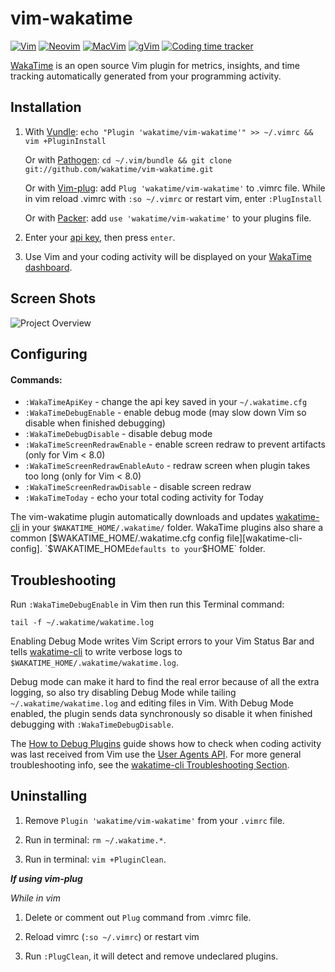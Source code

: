 # vim-wakatime

[![Vim](https://wakatime.com/static/img/Vim-supported-brightgreen.svg)](https://github.com/wakatime/vim-wakatime#installation)
[![Neovim](https://wakatime.com/static/img/Neovim-supported-brightgreen.svg)](https://github.com/wakatime/vim-wakatime#installation)
[![MacVim](https://wakatime.com/static/img/MacVim-supported-brightgreen.svg)](https://github.com/wakatime/vim-wakatime#installation)
[![gVim](https://wakatime.com/static/img/gVim-supported-brightgreen.svg)](https://github.com/wakatime/vim-wakatime#installation)
[![Coding time tracker](https://wakatime.com/badge/github/wakatime/vim-wakatime.svg)](https://wakatime.com/badge/github/wakatime/vim-wakatime)

[WakaTime][wakatime] is an open source Vim plugin for metrics, insights, and time tracking automatically generated from your programming activity.

## Installation

1. With [Vundle](https://github.com/gmarik/vundle): `echo "Plugin 'wakatime/vim-wakatime'" >> ~/.vimrc && vim +PluginInstall`

   Or with [Pathogen](https://github.com/tpope/vim-pathogen): `cd ~/.vim/bundle && git clone git://github.com/wakatime/vim-wakatime.git`

   Or with [Vim-plug](https://github.com/junegunn/vim-plug):  add `Plug 'wakatime/vim-wakatime'` to .vimrc file. While in vim reload .vimrc with `:so ~/.vimrc` or restart vim, enter
    `:PlugInstall`

   Or with [Packer](https://github.com/wbthomason/packer.nvim): add `use 'wakatime/vim-wakatime'` to your plugins file.

2. Enter your [api key](https://wakatime.com/settings#apikey), then press `enter`.

3. Use Vim and your coding activity will be displayed on your [WakaTime dashboard](https://wakatime.com).


## Screen Shots

![Project Overview](https://wakatime.com/static/img/ScreenShots/Screen-Shot-2016-03-21.png)


## Configuring

#### Commands:

* `:WakaTimeApiKey` - change the api key saved in your `~/.wakatime.cfg`
* `:WakaTimeDebugEnable` - enable debug mode (may slow down Vim so disable when finished debugging)
* `:WakaTimeDebugDisable` - disable debug mode
* `:WakaTimeScreenRedrawEnable` - enable screen redraw to prevent artifacts (only for Vim < 8.0)
* `:WakaTimeScreenRedrawEnableAuto` - redraw screen when plugin takes too long (only for Vim < 8.0)
* `:WakaTimeScreenRedrawDisable` - disable screen redraw
* `:WakaTimeToday` - echo your total coding activity for Today

The vim-wakatime plugin automatically downloads and updates [wakatime-cli][wakatime-cli] in your `$WAKATIME_HOME/.wakatime/` folder.
WakaTime plugins also share a common [$WAKATIME_HOME/.wakatime.cfg config file][wakatime-cli-config].
`$WAKATIME_HOME` defaults to your `$HOME` folder.


## Troubleshooting

Run `:WakaTimeDebugEnable` in Vim then run this Terminal command:

`tail -f ~/.wakatime/wakatime.log`

Enabling Debug Mode writes Vim Script errors to your Vim Status Bar and tells [wakatime-cli][wakatime-cli] to write verbose logs to `$WAKATIME_HOME/.wakatime/wakatime.log`.

Debug mode can make it hard to find the real error because of all the extra logging, so also try disabling Debug Mode while tailing `~/.wakatime/wakatime.log` and editing files in Vim.
With Debug Mode enabled, the plugin sends data synchronously so disable it when finished debugging with `:WakaTimeDebugDisable`.

The [How to Debug Plugins][how to debug] guide shows how to check when coding activity was last received from Vim use the [User Agents API][user agents api].
For more general troubleshooting info, see the [wakatime-cli Troubleshooting Section][wakatime-cli-help].


## Uninstalling

1. Remove `Plugin 'wakatime/vim-wakatime'` from your `.vimrc` file.

2. Run in terminal: `rm ~/.wakatime.*`.

3. Run in terminal: `vim +PluginClean`.

**_If using vim-plug_**

_While in vim_

1. Delete or comment out `Plug` command from .vimrc file.

2. Reload vimrc (`:so ~/.vimrc`) or restart vim

3. Run `:PlugClean`, it will detect and remove undeclared plugins.

[wakatime]: https://wakatime.com/vim
[wakatime-cli]: https://github.com/wakatime/wakatime-cli
[wakatime-cli-config]: https://github.com/wakatime/wakatime-cli/blob/develop/USAGE.md#ini-config-file
[wakatime-cli-help]: https://github.com/wakatime/wakatime#troubleshooting
[how to debug]: https://wakatime.com/faq#debug-plugins
[user agents api]: https://wakatime.com/developers#user_agents
